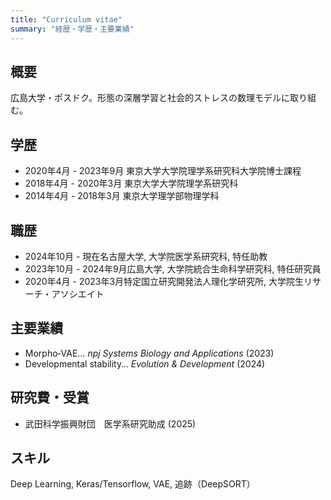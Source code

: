 ```yaml
---
title: "Curriculum vitae"
summary: "経歴・学歴・主要業績"
---
```


## 概要
広島大学・ポスドク。形態の深層学習と社会的ストレスの数理モデルに取り組む。

## 学歴
- 2020年4月 - 2023年9月  東京大学大学院理学系研究科大学院博士課程 
- 2018年4月 - 2020年3月  東京大学大学院理学系研究科 
- 2014年4月 - 2018年3月  東京大学理学部物理学科 

## 職歴
- 2024年10月 - 現在名古屋大学, 大学院医学系研究科, 特任助教 
- 2023年10月 - 2024年9月広島大学, 大学院統合生命科学研究科, 特任研究員 
- 2020年4月 - 2023年3月特定国立研究開発法人理化学研究所, 大学院生リサーチ・アソシエイト 

## 主要業績
- Morpho‑VAE… *npj Systems Biology and Applications* (2023)
- Developmental stability… *Evolution & Development* (2024)

## 研究費・受賞
- 武田科学振興財団　医学系研究助成 (2025)

## スキル
Deep Learning, Keras/Tensorflow, VAE, 追跡（DeepSORT）
